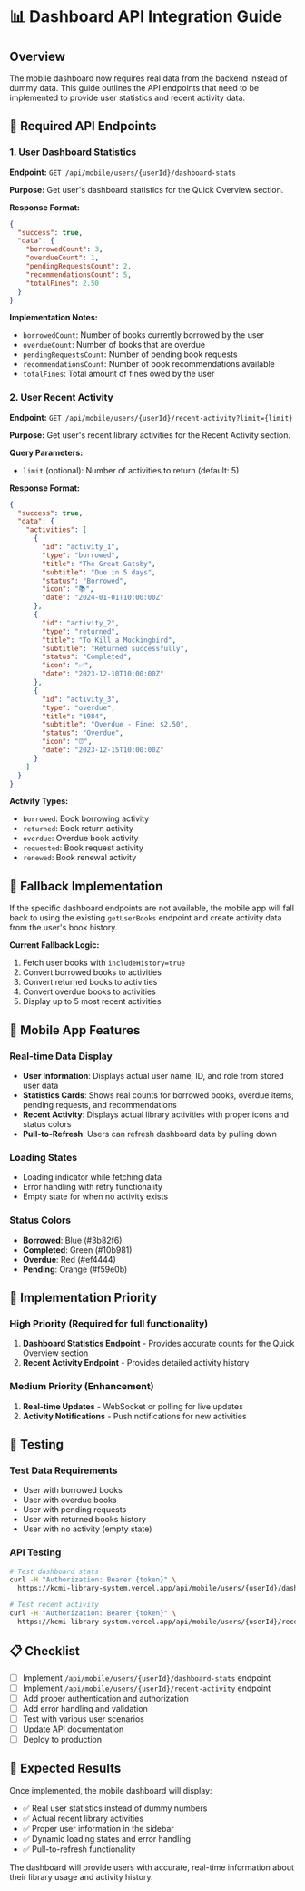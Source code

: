 # 📊 Dashboard API Integration Guide

## Overview
The mobile dashboard now requires real data from the backend instead of dummy data. This guide outlines the API endpoints that need to be implemented to provide user statistics and recent activity data.

## 🔗 Required API Endpoints

### 1. User Dashboard Statistics
**Endpoint:** `GET /api/mobile/users/{userId}/dashboard-stats`

**Purpose:** Get user's dashboard statistics for the Quick Overview section.

**Response Format:**
```json
{
  "success": true,
  "data": {
    "borrowedCount": 3,
    "overdueCount": 1,
    "pendingRequestsCount": 2,
    "recommendationsCount": 5,
    "totalFines": 2.50
  }
}
```

**Implementation Notes:**
- `borrowedCount`: Number of books currently borrowed by the user
- `overdueCount`: Number of books that are overdue
- `pendingRequestsCount`: Number of pending book requests
- `recommendationsCount`: Number of book recommendations available
- `totalFines`: Total amount of fines owed by the user

### 2. User Recent Activity
**Endpoint:** `GET /api/mobile/users/{userId}/recent-activity?limit={limit}`

**Purpose:** Get user's recent library activities for the Recent Activity section.

**Query Parameters:**
- `limit` (optional): Number of activities to return (default: 5)

**Response Format:**
```json
{
  "success": true,
  "data": {
    "activities": [
      {
        "id": "activity_1",
        "type": "borrowed",
        "title": "The Great Gatsby",
        "subtitle": "Due in 5 days",
        "status": "Borrowed",
        "icon": "📚",
        "date": "2024-01-01T10:00:00Z"
      },
      {
        "id": "activity_2",
        "type": "returned",
        "title": "To Kill a Mockingbird",
        "subtitle": "Returned successfully",
        "status": "Completed",
        "icon": "✅",
        "date": "2023-12-10T10:00:00Z"
      },
      {
        "id": "activity_3",
        "type": "overdue",
        "title": "1984",
        "subtitle": "Overdue - Fine: $2.50",
        "status": "Overdue",
        "icon": "⏰",
        "date": "2023-12-15T10:00:00Z"
      }
    ]
  }
}
```

**Activity Types:**
- `borrowed`: Book borrowing activity
- `returned`: Book return activity
- `overdue`: Overdue book activity
- `requested`: Book request activity
- `renewed`: Book renewal activity

## 🔄 Fallback Implementation

If the specific dashboard endpoints are not available, the mobile app will fall back to using the existing `getUserBooks` endpoint and create activity data from the user's book history.

**Current Fallback Logic:**
1. Fetch user books with `includeHistory=true`
2. Convert borrowed books to activities
3. Convert returned books to activities
4. Convert overdue books to activities
5. Display up to 5 most recent activities

## 📱 Mobile App Features

### Real-time Data Display
- **User Information**: Displays actual user name, ID, and role from stored user data
- **Statistics Cards**: Shows real counts for borrowed books, overdue items, pending requests, and recommendations
- **Recent Activity**: Displays actual library activities with proper icons and status colors
- **Pull-to-Refresh**: Users can refresh dashboard data by pulling down

### Loading States
- Loading indicator while fetching data
- Error handling with retry functionality
- Empty state for when no activity exists

### Status Colors
- **Borrowed**: Blue (#3b82f6)
- **Completed**: Green (#10b981)
- **Overdue**: Red (#ef4444)
- **Pending**: Orange (#f59e0b)

## 🚀 Implementation Priority

### High Priority (Required for full functionality)
1. **Dashboard Statistics Endpoint** - Provides accurate counts for the Quick Overview section
2. **Recent Activity Endpoint** - Provides detailed activity history

### Medium Priority (Enhancement)
1. **Real-time Updates** - WebSocket or polling for live updates
2. **Activity Notifications** - Push notifications for new activities

## 🔧 Testing

### Test Data Requirements
- User with borrowed books
- User with overdue books
- User with pending requests
- User with returned books history
- User with no activity (empty state)

### API Testing
```bash
# Test dashboard stats
curl -H "Authorization: Bearer {token}" \
  https://kcmi-library-system.vercel.app/api/mobile/users/{userId}/dashboard-stats

# Test recent activity
curl -H "Authorization: Bearer {token}" \
  https://kcmi-library-system.vercel.app/api/mobile/users/{userId}/recent-activity?limit=5
```

## 📋 Checklist

- [ ] Implement `/api/mobile/users/{userId}/dashboard-stats` endpoint
- [ ] Implement `/api/mobile/users/{userId}/recent-activity` endpoint
- [ ] Add proper authentication and authorization
- [ ] Add error handling and validation
- [ ] Test with various user scenarios
- [ ] Update API documentation
- [ ] Deploy to production

## 🎯 Expected Results

Once implemented, the mobile dashboard will display:
- ✅ Real user statistics instead of dummy numbers
- ✅ Actual recent library activities
- ✅ Proper user information in the sidebar
- ✅ Dynamic loading states and error handling
- ✅ Pull-to-refresh functionality

The dashboard will provide users with accurate, real-time information about their library usage and activity history.
